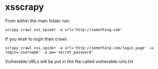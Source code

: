 xsscrapy
========

From within the main folder run:

```scrapy crawl xss_spider -a url='http://something.com'```


If you wish to login then crawl:

```scrapy crawl xss_spider -a url='http://something.com/login_page' -a login='username' -a pw='secret_password'```

Vulnerable URLs will be put in the file called vulnerable-urls.txt
